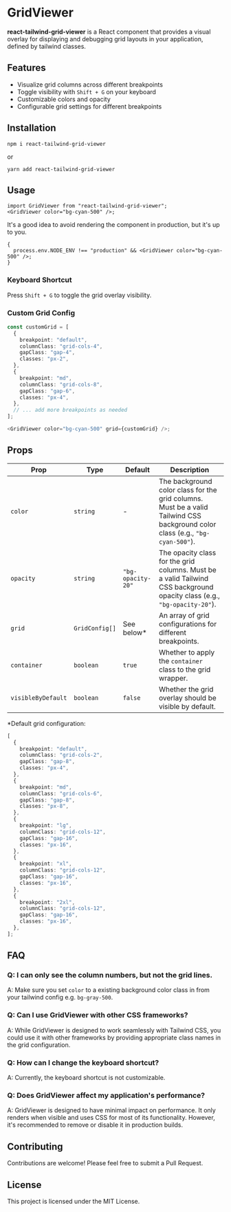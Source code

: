 # GridViewer

**react-tailwind-grid-viewer** is a React component that provides a visual overlay for displaying and debugging grid layouts in your application, defined by tailwind classes.

## Features

- Visualize grid columns across different breakpoints
- Toggle visibility with `Shift + G` on your keyboard
- Customizable colors and opacity
- Configurable grid settings for different breakpoints

## Installation

```
npm i react-tailwind-grid-viewer
```

or

```
yarn add react-tailwind-grid-viewer
```

## Usage

```tsx
import GridViewer from "react-tailwind-grid-viewer";
<GridViewer color="bg-cyan-500" />;
```

It's a good idea to avoid rendering the component in production, but it's up to you.

```tsx
{
  process.env.NODE_ENV !== "production" && <GridViewer color="bg-cyan-500" />;
}
```

### Keyboard Shortcut

Press `Shift + G` to toggle the grid overlay visibility.

### Custom Grid Config

```ts
const customGrid = [
  {
    breakpoint: "default",
    columnClass: "grid-cols-4",
    gapClass: "gap-4",
    classes: "px-2",
  },
  {
    breakpoint: "md",
    columnClass: "grid-cols-8",
    gapClass: "gap-6",
    classes: "px-4",
  },
  // ... add more breakpoints as needed
];

<GridViewer color="bg-cyan-500" grid={customGrid} />;
```

## Props

| Prop               | Type           | Default           | Description                                                                                                                   |
| ------------------ | -------------- | ----------------- | ----------------------------------------------------------------------------------------------------------------------------- |
| `color`            | `string`       | -                 | The background color class for the grid columns. Must be a valid Tailwind CSS background color class (e.g., `"bg-cyan-500"`). |
| `opacity`          | `string`       | `"bg-opacity-20"` | The opacity class for the grid columns. Must be a valid Tailwind CSS background opacity class (e.g., `"bg-opacity-20"`).      |
| `grid`             | `GridConfig[]` | See below\*       | An array of grid configurations for different breakpoints.                                                                    |
| `container`        | `boolean`      | `true`            | Whether to apply the `container` class to the grid wrapper.                                                                   |
| `visibleByDefault` | `boolean`      | `false`           | Whether the grid overlay should be visible by default.                                                                        |

\*Default grid configuration:

```ts
[
  {
    breakpoint: "default",
    columnClass: "grid-cols-2",
    gapClass: "gap-8",
    classes: "px-4",
  },
  {
    breakpoint: "md",
    columnClass: "grid-cols-6",
    gapClass: "gap-8",
    classes: "px-8",
  },
  {
    breakpoint: "lg",
    columnClass: "grid-cols-12",
    gapClass: "gap-16",
    classes: "px-16",
  },
  {
    breakpoint: "xl",
    columnClass: "grid-cols-12",
    gapClass: "gap-16",
    classes: "px-16",
  },
  {
    breakpoint: "2xl",
    columnClass: "grid-cols-12",
    gapClass: "gap-16",
    classes: "px-16",
  },
];
```

## FAQ

### Q: I can only see the column numbers, but not the grid lines.

A: Make sure you set `color` to a existing background color class in from your tailwind config e.g. `bg-gray-500`.

### Q: Can I use GridViewer with other CSS frameworks?

A: While GridViewer is designed to work seamlessly with Tailwind CSS, you could use it with other frameworks by providing appropriate class names in the grid configuration.

### Q: How can I change the keyboard shortcut?

A: Currently, the keyboard shortcut is not customizable.

### Q: Does GridViewer affect my application's performance?

A: GridViewer is designed to have minimal impact on performance. It only renders when visible and uses CSS for most of its functionality. However, it's recommended to remove or disable it in production builds.

## Contributing

Contributions are welcome! Please feel free to submit a Pull Request.

## License

This project is licensed under the MIT License.
